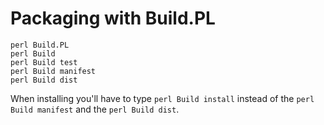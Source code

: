 # Packaging with Build.PL

```
perl Build.PL
perl Build
perl Build test
perl Build manifest
perl Build dist
```

When installing you'll have to type `perl Build install` instead of the `perl Build manifest` and the `perl Build dist`.


